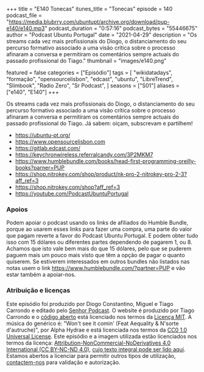 +++
title = "E140 Tonecas"
itunes_title = "Tonecas"
episode = 140
podcast_file = "https://media.blubrry.com/ubuntupt/archive.org/download/pup-e140/e140.mp3"
podcast_duration = "0:57:16"
podcast_bytes = "55446675"
author = "Podcast Ubuntu Portugal"
date = "2021-04-29"
description = "Os streams cada vez mais profissionais do Diogo, o distanciamento do seu percurso formativo associado a uma visão crítica sobre o processo afinaram a conversa e permitiram os comentários sempre actuais do passado profissional do Tiago."
thumbnail = "images/e140.png"

featured = false
categories = ["Episódio"]
tags = [
  "wikidatadays",
  "formação",
  "opensourcelisbon",
  "edcast",
  "ubuntu",
  "LibreTrend",
  "Slimbook",
  "Radio Zero",
  "Sr Podcast",
]
seasons = ["S01"]
aliases = ["e140", "E140"]
+++

Os streams cada vez mais profissionais do Diogo, o distanciamento do seu percurso formativo associado a uma visão crítica sobre o processo afinaram a conversa e permitiram os comentários sempre actuais do passado profissional do Tiago.
Já sabem: oiçam, subscrevam e partilhem!

* https://ubuntu-pt.org/
* https://www.opensourcelisbon.com
* https://gitlab.edcast.com/
* https://keychronwireless.referralcandy.com/3P2MKM7
* https://www.humblebundle.com/books/head-first-programming-oreilly-books?parner=PUP
* https://shop.nitrokey.com/shop/product/nk-pro-2-nitrokey-pro-2-3?aff_ref=3
* https://shop.nitrokey.com/shop?aff_ref=3
* https://youtube.com/PodcastUbuntuPortugal



### Apoios
Podem apoiar o podcast usando os links de afiliados do Humble Bundle, porque ao usarem esses links para fazer uma compra, uma parte do valor que pagam reverte a favor do Podcast Ubuntu Portugal.
E podem obter tudo isso com 15 dólares ou diferentes partes dependendo de pagarem 1, ou 8.
Achamos que isto vale bem mais do que 15 dólares, pelo que se puderem paguem mais um pouco mais visto que têm a opção de pagar o quanto quiserem.
Se estiverem interessados em outros bundles não listados nas notas usem o link https://www.humblebundle.com/?partner=PUP e vão estar também a apoiar-nos.

### Atribuição e licenças
Este episódio foi produzido por Diogo Constantino, Miguel e Tiago Carrondo e editado pelo [Senhor Podcast](https://senhorpodcast.pt/).
O website é produzido por Tiago Carrondo e o [código aberto](https://gitlab.com/podcastubuntuportugal/website) está licenciado nos termos da [Licença MIT](https://gitlab.com/podcastubuntuportugal/website/main/LICENSE).
A música do genérico é: "Won't see it comin' (Feat Aequality & N'sorte d'autruche)", por Alpha Hydrae e está licenciada nos termos da [CC0 1.0 Universal License](https://creativecommons.org/publicdomain/zero/1.0/).
Este episódio e a imagem utilizada estão licenciados nos termos da licença: [Attribution-NonCommercial-NoDerivatives 4.0 International (CC BY-NC-ND 4.0)](https://creativecommons.org/licenses/by-nc-nd/4.0/), [cujo texto integral pode ser lido aqui](https://creativecommons.org/licenses/by-nc-nd/4.0/legalcode). Estamos abertos a licenciar para permitir outros tipos de utilização, [contactem-nos](https://podcastubuntuportugal.org/contactos) para validação e autorização.

